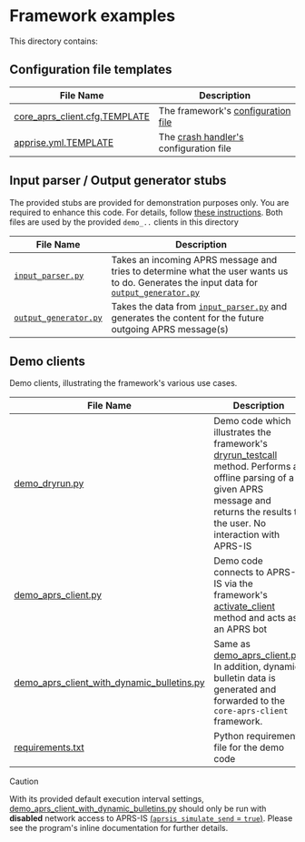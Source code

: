 # Framework examples

This directory contains:

## Configuration file templates

| File Name                                                      | Description                                                                                       |
|----------------------------------------------------------------|---------------------------------------------------------------------------------------------------|
 | [core_aprs_client.cfg.TEMPLATE](core_aprs_client.cfg.TEMPLATE) | The framework's [configuration file](/docs/configuration.md)                                      |
 | [apprise.yml.TEMPLATE](apprise.yml.TEMPLATE)                   | The [crash handler's](/docs/configuration_subsections/config_crash_handler.md) configuration file |                                                                               

## Input parser / Output generator stubs

The provided stubs are provided for demonstration purposes only. You are required to enhance this code. For details, follow [these instructions](/docs/framework_usage.md). Both files are used by the provided `demo_..` clients in this directory

| File Name                                    | Description                                                                                                                                                   |
|----------------------------------------------|---------------------------------------------------------------------------------------------------------------------------------------------------------------|
 | [`input_parser.py`](input_parser.py)         | Takes an incoming APRS message and tries to determine what the user wants us to do. Generates the input data for [`output_generator.py`](output_generator.py) |
 | [`output_generator.py`](output_generator.py) | Takes the data from [`input_parser.py`](input_parser.py) and generates the content for the future outgoing APRS message(s)                                    |

## Demo clients

Demo clients, illustrating the framework's various use cases.

| File Name                                                                                | Description                                                                                                                                                                                                                                            |
|------------------------------------------------------------------------------------------|--------------------------------------------------------------------------------------------------------------------------------------------------------------------------------------------------------------------------------------------------------|
| [demo_dryrun.py](demo_dryrun.py)                                                         | Demo code which illustrates the framework's [dryrun_testcall](/docs/coreaprsclient_class.md#dryrun_testcall-class-method) method. Performs an offline parsing of a given APRS message and returns the results to the user. No interaction with APRS-IS | 
| [demo_aprs_client.py](demo_aprs_client.py)                                               | Demo code connects to APRS-IS via the framework's [activate_client](/docs/coreaprsclient_class.md#activate_client-class-method) method and acts as an APRS bot                                                                                         |
| [demo_aprs_client_with_dynamic_bulletins.py](demo_aprs_client_with_dynamic_bulletins.py) | Same as [demo_aprs_client.py](demo_aprs_client.py). In addition, dynamic bulletin data is generated and forwarded to the `core-aprs-client` framework.                                                                                                 |
| [requirements.txt](requirements.txt)                                                     | Python requirements file for the demo code                                                                                                                                                                                                             | 
> [!CAUTION]
> With its provided default execution interval settings, [demo_aprs_client_with_dynamic_bulletins.py](demo_aprs_client_with_dynamic_bulletins.py) should only be run with __disabled__ network access to APRS-IS [(`aprsis_simulate_send` = `true`)](/docs/configuration_subsections/config_testing.md). Please see the program's inline documentation for further details. 
